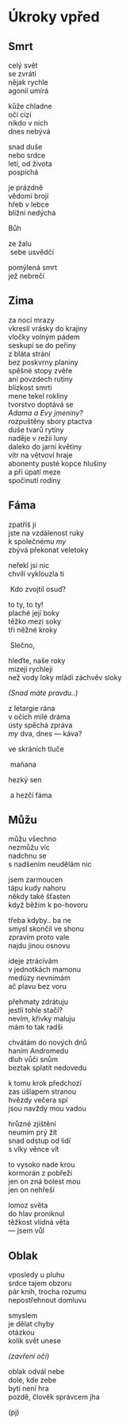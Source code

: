 Úkroky vpřed
============


Smrt
----

celý svět  
se zvrátí  
nějak rychle  
agonií umírá

kůže chladne  
oči cizí  
nikdo v nich  
dnes nebývá

snad duše  
nebo srdce  
letí, od života  
pospíchá

je prázdně  
vědomí brojí  
hřeb v lebce  
bližní nedýchá

Bůh

ze žalu  
&nbsp;sebe usvědčí

pomýlená smrt  
jež nebrečí


Zima
----

za nocí mrazy  
vkreslí vrásky do krajiny  
vločky volným pádem  
seskupí se do peřiny  
z bláta strání  
bez poskvrny planiny  
spěšné stopy zvěře  
ani povzdech rutiny  
blízkost smrti  
mene tekel rokliny  
tvorstvo doptává se  
*Adama a Evy jmeniny?*  
rozpuštěny sbory ptactva  
duše tvarů rytiny  
naděje v režii luny  
daleko do jarní květiny  
vítr na větvoví hraje  
abonenty pusté kopce hlušiny  
a při úpatí meze  
spočinutí rodiny


Fáma
----

zpatříš ji  
jste na vzdálenost ruky  
k společnému *my*  
zbývá překonat veletoky  
  
neřekl jsi nic  
chvílí vyklouzla ti

&nbsp;Kdo zvojtil osud?

to ty, to ty!  
plaché její boky  
těžko mezi soky  
tři něžné kroky

&nbsp;Slečno,

hleďte, naše roky  
mizejí rychleji   
než vody loky
mládí záchvěv sloky

*(Snad máte pravdu..)*

z letargie rána  
v očích milé dráma  
ústy spěchá zpráva  
*my* dva, dnes — káva?  

ve skráních tluče

&nbsp;mañana

hezký sen

&nbsp;a hezčí fáma


Můžu
----

můžu všechno  
nezmůžu víc  
nadchnu se  
s nadšením neudělám nic

jsem zarmoucen  
tápu kudy nahoru  
někdy také šťasten  
když běžím k po-hovoru

třeba kdyby.. ba ne  
smysl skončil ve shonu  
zpravím proto vale  
najdu jinou osnovu

ideje ztrácívám  
v jednotkách mamonu  
medúzy nevnímám  
ač plavu bez voru

přehmaty zdrátuju  
jestli tohle stačí?  
nevím, křivky maluju  
mám to tak radši

chvátám do nových dnů  
haním Andromedu  
dluh vůči snům  
beztak splatit nedovedu

k tomu krok předchozí  
zas úšlapem stranou  
hvězdy večera spí  
jsou navždy mou vadou

hrůzné zjištění  
neumím prý žít  
snad odstup od lidí  
s vlky věnce vít

to vysoko nade krou  
kormorán z pobřeží  
jen on zná bolest mou  
jen on nehřeší

lomoz světa  
do hlav proniknul  
těžkost vlídná věta  
— jsem vůl


Oblak
-----

vposledy u pluhu  
srdce tajem obzoru  
pár knih, trocha rozumu  
nepostřehnout domluvu

smyslem  
je dělat chyby  
otázkou  
kolik svět unese

*(zavření očí)*

oblak odvál nebe  
dole, kde zebe  
bytí není hra  
pozdě, člověk správcem jha


(pj)

